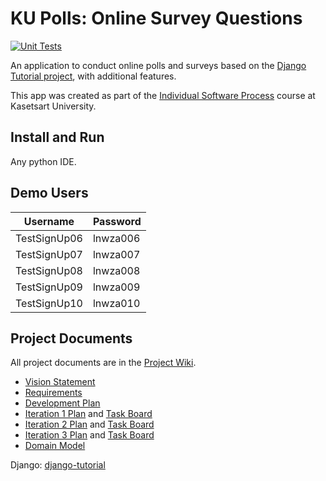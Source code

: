 # KU Polls: Online Survey Questions 
[![Unit Tests](https://github.com/TAGCH/ku-polls/actions/workflows/ku-polls.yml/badge.svg)](https://github.com/TAGCH/ku-polls/actions/workflows/ku-polls.yml)

An application to conduct online polls and surveys based
on the [Django Tutorial project](https://docs.google.com/document/d/1wfOcNPAhNnZ702mKd32uoSazEhja2lIAFSjxV3va5wU/edit#heading=h.ei2uwhrew9rm), with
additional features.

This app was created as part of the [Individual Software Process](
https://cpske.github.io/ISP) course at Kasetsart University.

## Install and Run

Any python IDE.

## Demo Users
| Username  | Password        |
|-----------|-----------------|
|   TestSignUp06   | lnwza006 |
|   TestSignUp07   | lnwza007 |
|   TestSignUp08   | lnwza008 |
|   TestSignUp09   | lnwza009 |
|   TestSignUp10   | lnwza010 |

## Project Documents

All project documents are in the [Project Wiki](../../wiki/Home).

- [Vision Statement](../../wiki/Vision%20Statement)
- [Requirements](../../wiki/Requirements)
- [Development Plan](../../wiki/Development-Plan)
- [Iteration 1 Plan](../../wiki/Iteration-1-Plan) and [Task Board](https://github.com/users/TAGCH/projects/2/views/1)
- [Iteration 2 Plan](../../wiki/Iteration-2-Plan) and [Task Board](https://github.com/users/TAGCH/projects/2/views/4)
- [Iteration 3 Plan](../../wiki/Iteration-3-Plan) and [Task Board](https://github.com/users/TAGCH/projects/2/views/7)
- [Domain Model](../../wiki/Domain-Model)

Django: [django-tutorial](https://docs.google.com/document/d/1wfOcNPAhNnZ702mKd32uoSazEhja2lIAFSjxV3va5wU/edit#heading=h.ei2uwhrew9rm)